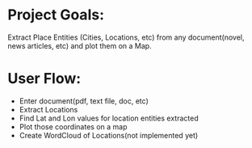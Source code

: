 # Project Goals:

Extract Place Entities (Cities, Locations, etc) from any document(novel, news articles, etc) and plot them on a Map.

# User Flow:

* Enter document(pdf, text file, doc, etc)
* Extract Locations
* Find Lat and Lon values for location entities extracted
* Plot those coordinates on a map
* Create WordCloud of Locations(not implemented yet)

